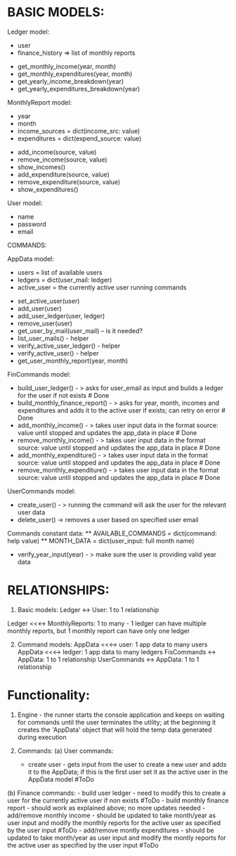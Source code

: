 # BASIC MODELS:

Ledger model:
- user
- finance_history => list of monthly reports
* get_monthly_income(year, month)
* get_monthly_expenditures(year, month)
* get_yearly_income_breakdown(year)
* get_yearly_expenditures_breakdown(year)

MonthlyReport model:
- year
- month
- income_sources = dict(income_src: value)
- expenditures = dict(expend_source: value)
* add_income(source, value)
* remove_income(source, value)
* show_incomes()
* add_expenditure(source, value)
* remove_expenditure(source, value)
* show_expenditures()

User model:
- name
- password
- email

COMMANDS:

AppData model:
- users = list of available users
- ledgers = dict(user_mail: ledger)
- active_user = the currently active user running commands
* set_active_user(user)
* add_user(user)
* add_user_ledger(user, ledger)
* remove_user(user)
* get_user_by_mail(user_mail) – is it needed?
* list_user_mails() - helper
* verify_active_user_ledger() - helper
* verify_active_user() - helper
* get_user_monthly_report(year, month)

FinCommands model:
* build_user_ledger() - > asks for user_email as input and builds a ledger for the user if not exists # Done
* build_monthly_finance_report() - > asks for year, month, incomes and expenditures and adds it to the active user if exists; can retry on error # Done
* add_monthly_income() - > takes user input data in the format source: value until stopped and updates the app_data in place # Done
* remove_monthly_income() - > takes user input data in the format source: value until stopped and updates the app_data in place # Done
* add_monthly_expenditure() - > takes user input data in the format source: value until stopped and updates the app_data in place # Done
* remove_monthly_expenditure() - > takes user input data in the format source: value until stopped and updates the app_data in place # Done

UserCommands model:
- create_user() - > running the command will ask the user for the relevant user data
- delete_user() -> removes a user based on specified user email

Commands constant data:
** AVAILABLE_COMMANDS = dict(command: help value)
** MONTH_DATA = dict(user_input: full month name)
* verify_year_input(year) - > make sure the user is providing valid year data


# RELATIONSHIPS:

1. Basic models:
Ledger <-> User: 1 to 1 relationship

Ledger <<<-> MonthlyReports: 1 to many - 1 ledger can have multiple monthly reports, but 1 monthly report can have only one ledger

2. Command models:
AppData <<<-> user: 1 app data to many users
AppData <<<-> ledger: 1 app data to many ledgers
FisCommands <-> AppData: 1 to 1 relationship
UserCommands <-> AppData: 1 to 1 relationship


# Functionality:
1. Engine - the runner starts the console application and keeps on waiting for commands until the user terminates the utility; at the beginning it creates the 'AppData' object that will hold the temp data generated during execution

2. Commands:
(a) User commands:
    - create user - gets input from the user to create a new user and adds it to the AppData; if this is the first user set it as the active user in the AppData model #ToDo

(b) Finance commands:
    - build user ledger - need to modify this to create a user for the currently active user if non exists #ToDo
    - build monthly finance report - should work as explained above; no more updates needed
    - add/remove monthly income - should be updated to take month/year as user input and modify the monthly reports for the active user as specified by the user input #ToDo
    - add/remove montly expenditures - should be updated to take month/year as user input and modify the montly reports for the active user as specified by the user input #ToDo